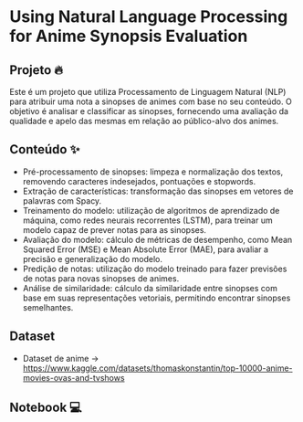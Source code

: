 # Using Natural Language Processing for Anime Synopsis Evaluation

## Projeto 🔥

Este é um projeto que utiliza Processamento de Linguagem Natural (NLP) para atribuir uma nota a sinopses de animes com base no seu conteúdo. O objetivo é analisar e classificar as sinopses, fornecendo uma avaliação da qualidade e apelo das mesmas em relação ao público-alvo dos animes.

## Conteúdo ✨

- Pré-processamento de sinopses: limpeza e normalização dos textos, removendo caracteres indesejados, pontuações e stopwords.
- Extração de características: transformação das sinopses em vetores de palavras com Spacy.
- Treinamento do modelo: utilização de algoritmos de aprendizado de máquina, como redes neurais recorrentes (LSTM), para treinar um modelo capaz de prever notas para as sinopses.
- Avaliação do modelo: cálculo de métricas de desempenho, como Mean Squared Error (MSE) e Mean Absolute Error (MAE), para avaliar a precisão e generalização do modelo.
- Predição de notas: utilização do modelo treinado para fazer previsões de notas para novas sinopses de animes.
- Análise de similaridade: cálculo da similaridade entre sinopses com base em suas representações vetoriais, permitindo encontrar sinopses semelhantes.

## Dataset
- Dataset de anime ->  https://www.kaggle.com/datasets/thomaskonstantin/top-10000-anime-movies-ovas-and-tvshows

## Notebook 💻 




